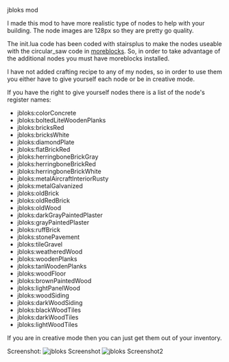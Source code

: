 jbloks mod

I made this mod to have more realistic type of nodes to help with your building. 
The node images are 128px so they are pretty go quality.  

The init.lua code has been coded with stairsplus to make the nodes useable with the circular_saw code in [moreblocks](https://github.com/VanessaE/moreblocks). So, in order to take advantage of the additional nodes you must have moreblocks installed.

I have not added crafting recipe to any of my nodes, so in order to use them you either have to give yourself each node or be in creative mode.

If you have the right to give yourself nodes there is a list of the node's register names:
* jbloks:colorConcrete
* jbloks:boltedLiteWoodenPlanks
* jbloks:bricksRed
* jbloks:bricksWhite
* jbloks:diamondPlate
* jbloks:flatBrickRed
* jbloks:herringboneBrickGray
* jbloks:herringboneBrickRed
* jbloks:herringboneBrickWhite
* jbloks:metalAircraftInteriorRusty
* jbloks:metalGalvanized
* jbloks:oldBrick
* jbloks:oldRedBrick
* jbloks:oldWood
* jbloks:darkGrayPaintedPlaster
* jbloks:grayPaintedPlaster
* jbloks:ruffBrick
* jbloks:stonePavement
* jbloks:tileGravel
* jbloks:weatheredWood
* jbloks:woodenPlanks
* jbloks:tanWoodenPlanks
* jbloks:woodFloor
* jbloks:brownPaintedWood
* jbloks:lightPanelWood
* jbloks:woodSiding
* jbloks:darkWoodSiding
* jbloks:blackWoodTiles
* jbloks:darkWoodTiles
* jbloks:lightWoodTiles

If you are in creative mode then you can just get them out of your inventory.

Screenshot:
![jbloks Screenshot](/jbloks/screenshot_20191125_124259.png)
![jbloks Screenshot2](/jbloks/screenshot_20191125_124332.png)